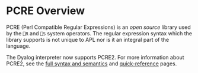 <h1 class="heading"><span class="name">PCRE Overview</span></h1>

PCRE (Perl Compatible Regular Expressions) is an *open source* library used by the
`⎕R` and `⎕S` system operators. The regular expression syntax which the library
supports is not unique to APL nor is it an integral part of the language.

The Dyalog interpreter now supports PCRE2.
For more information about PCRE2, see the 
[full syntax and semantics](https://www.pcre.org/current/doc/html/pcre2pattern.html)
and [quick-reference](https://www.pcre.org/current/doc/html/pcre2syntax.html#SEC1) pages.
